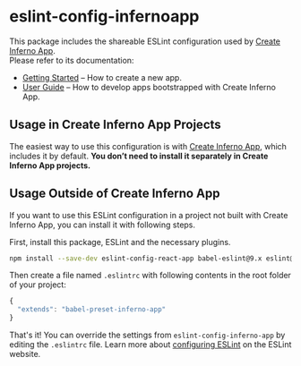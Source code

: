 # eslint-config-infernoapp

This package includes the shareable ESLint configuration used by [Create Inferno App](https://github.com/infernojs/create-inferno-app).<br>
Please refer to its documentation:

- [Getting Started](https://github.com/infernojs/create-inferno-app/blob/master/README.md#getting-started) – How to create a new app.
- [User Guide](https://github.com/infernojs/create-inferno-app/blob/master/packages/inferno-scripts/template/README.md) – How to develop apps bootstrapped with Create Inferno App.

## Usage in Create Inferno App Projects

The easiest way to use this configuration is with [Create Inferno App](https://github.com/infernojs/create-inferno-app), which includes it by default. **You don’t need to install it separately in Create Inferno App projects.**

## Usage Outside of Create Inferno App

If you want to use this ESLint configuration in a project not built with Create Inferno App, you can install it with following steps.

First, install this package, ESLint and the necessary plugins.

```sh
npm install --save-dev eslint-config-react-app babel-eslint@9.x eslint@5.x eslint-plugin-flowtype@2.x eslint-plugin-import@2.x eslint-plugin-jsx-a11y@6.x eslint-plugin-react@7.x
```

Then create a file named `.eslintrc` with following contents in the root folder of your project:

```js
{
  "extends": "babel-preset-inferno-app"
}
```

That's it! You can override the settings from `eslint-config-inferno-app` by editing the `.eslintrc` file. Learn more about [configuring ESLint](http://eslint.org/docs/user-guide/configuring) on the ESLint website.
